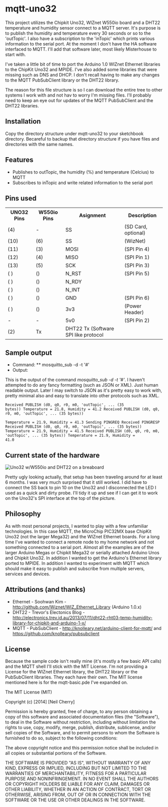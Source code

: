 mqtt-uno32
==========

This project utilizes the Chipkit Uno32, WIZnet W550io board and a DHT22 temperature and humidity sensor connect to a MQTT server. It's purpose is to publish the humidity and temperature every 30 seconds or so to the 'outTopic'. I also have a subscription to the 'inTopic' which prints various information to the serial port. At the moment I don't have the <abbr name="Home Automation">HA</abbr> software interfaced to MQTT. I'll add that software later, most likely Misterhouse to start with.

I've taken a little bit of time to port the Arduino 1.0 WIZnet Ethernet libraries to the ChipKit Uno32 and MPIDE. I've also added some libraries that were missing such as DNS and DHCP. I don't recall having to make any changes to the MQTT PubSubClient library or the DHT22 library.

The reason for this file structure is so I can download the entire tree to other systems I work with and not hav to worry I'm missing files. I'll probably need to keep an eye out for updates of the MQTT PubSubClient and the DHT22 libraries.

## Installation

Copy the directory structure under mqtt-uno32 to your sketchbook directory. Becareful to backup that directory structure if you have files and directories with the same names.

## Features

  * Publishes to outTopic, the humidity (%) and temperature (Celcius) to MQTT
  * Subscribes to inTopic and write related information to the serial port

## Pins used

<table>
<tr>
<th> UNO32 Pins </th><th> W550io Pins </th><th> Asignment </th><th> Description </th>
</tr>
<tr>
<td> (4)   </td><td> - </td><td> SS        </td><td> (SD Card, optional) </td>
</tr>
<tr>
<td> (10)  </td><td> (6)    </td><td> SS        </td><td> (WizNet)            </td>
</tr>
<tr>
<td> (11)  </td><td> (3)</td><td> MOSI </td><td> (SPI Pin 4)</td>
</tr>
<tr>
<td> (12)  </td><td> (4)</td><td> MISO </td><td> (SPI Pin 1)</td>
</tr>
<tr>
<td> (13)  </td><td> (5)</td><td> SCK </td><td> (SPI Pin 3)</td>
</tr>
<tr>
<td> (  )  </td><td> () </td><td> N_RST </td><td> (SPI Pin 5)</td>
</tr>
<tr>
<td> (  )  </td><td> () </td><td> N_RDY </td><td></td>
</tr>
<tr>
<td> (  )  </td><td> () </td><td> N_INT </td><td></td>
</tr>
<tr>
<td> (  )  </td><td> () </td><td> GND </td><td> (SPI Pin 6)</td>
</tr>
<tr>
<td> (  )  </td><td> () </td><td> 3v3 </td><td> (Power Header)</td>
</tr>
<tr>
<td> -     </td><td> - </td><td> 5v0 </td><td> (SPI Pin 2)</td>
</tr>
<tr>
<td> (2)   </td><td> Tx </td><td> DHT22 Tx (Software SPI like protocol</td><td></td>
</tr>
</table>

## Sample output
* Command:
** mosquitto_sub -d -t '#'
* Output:

This is the output of the command <em>mosquitto_sub -d -t '#'</em>. I haven't attempted to do any fancy formatting (such as JSON or XML). Just human readable output. Later I may switch to JSON as it's pretty easy to work with, pretty minimal also and easy to translate into other protocols such as XML.

<code><pre>Received PUBLISH (d0, q0, r0, m0, 'outTopic', ... (35 bytes))
Temperature = 21.8, Humidity = 41.2
Received PUBLISH (d0, q0, r0, m0, 'outTopic', ... (35 bytes))   
Temperature = 21.9, Humidity = 41.3
Sending PINGREQ
Received PINGRESP
Received PUBLISH (d0, q0, r0, m0, 'outTopic', ... (35 bytes))
Temperature = 21.9, Humidity = 41.5
Received PUBLISH (d0, q0, r0, m0, 'outTopic', ... (35 bytes))
Temperature = 21.9, Humidity = 41.0</pre></code>

## Current state of the hardware

![Uno32 w/W550io and DHT22 on a breaboard](http://linuxha.com/images/W550io-Uno32.png)

Pretty ugly looking actually, that setup has been traveling around for at least 6 months. I was very much surprised that it still worked. I did have to connect the SS back to pin 10 on the Uno32 and I disconnected the LED I used as a quick and dirty probe. I'll tidy it up and see if I can get it to work on the Uno32's SPI interface at the top of the picture.

## Philosophy

As with most personal projects, I wanted to play with a few unfamiliar technologies. In this case MQTT, the MicroChip PIC32MX base ChipKit Uno32 (not the larger Mega32) and the WIZnet Ethernet boards. For a long time I've wanted to connect a remote node to my home network and not something connected to a serial port. Almost all the examples are of the larger Arduino Megas or Chipkit Mega32 or serially attached Arduino Unos and Chipkit Uno32. In addition I wanted to get the Arduino's Ethernet library ported to MPIDE. In addition I wanted to experiment with MQTT which should make it easy to publish and subscribe from multiple servers, services and devices.


## Attributions (and thanks)

  * Ethernet - Soohwan Kim - http://github.com/Wiznet/WIZ_Ethernet_Library (Arduino 1.0.x)
  * DHT22 - Trevor's Electonics Blog - http://electronics.trev.id.au/2013/07/11/dht22-rht03-temp-humidity-library-for-chipkit-and-arduino-1-x/
  * MQTT - PubSubClient - http://knolleary.net/arduino-client-for-mqtt/ and https://github.com/knolleary/pubsubclient

## License 

Because the sample code isn't really mine (it's mostly a few basic API calls) and the MQTT shell I'll stick with the MIT License. I'm not providing a License for the WIZnet Ethernet library, the DHT22 library or the PubSubClient libraries. They each have their own. The MIT license mentioned here is for the mqtt-basic.pde I've expanded on.

The MIT License (MIT)

Copyright (c) [2014] [Neil Cherry]

Permission is hereby granted, free of charge, to any person obtaining a copy
of this software and associated documentation files (the "Software"), to deal
in the Software without restriction, including without limitation the rights
to use, copy, modify, merge, publish, distribute, sublicense, and/or sell
copies of the Software, and to permit persons to whom the Software is
furnished to do so, subject to the following conditions:

The above copyright notice and this permission notice shall be included in all
copies or substantial portions of the Software.

THE SOFTWARE IS PROVIDED "AS IS", WITHOUT WARRANTY OF ANY KIND, EXPRESS OR
IMPLIED, INCLUDING BUT NOT LIMITED TO THE WARRANTIES OF MERCHANTABILITY,
FITNESS FOR A PARTICULAR PURPOSE AND NONINFRINGEMENT. IN NO EVENT SHALL THE
AUTHORS OR COPYRIGHT HOLDERS BE LIABLE FOR ANY CLAIM, DAMAGES OR OTHER
LIABILITY, WHETHER IN AN ACTION OF CONTRACT, TORT OR OTHERWISE, ARISING FROM,
OUT OF OR IN CONNECTION WITH THE SOFTWARE OR THE USE OR OTHER DEALINGS IN THE
SOFTWARE.